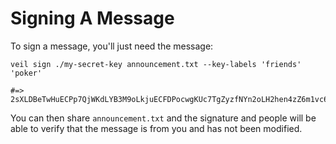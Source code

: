 # Signing A Message

To sign a message, you'll just need the message:

```shell
veil sign ./my-secret-key announcement.txt --key-labels 'friends' 'poker'

#=> 2sXLDBeTwHuECPp7QjWKdLYB3M9oLkjuECFDPocwgKUc7TgZyzfNYn2oLH2hen4zZ6m1vc6CwJsSBXiYhaM35udN
```

You can then share `announcement.txt` and the signature and people will be able to verify that the message is from you
and has not been modified.